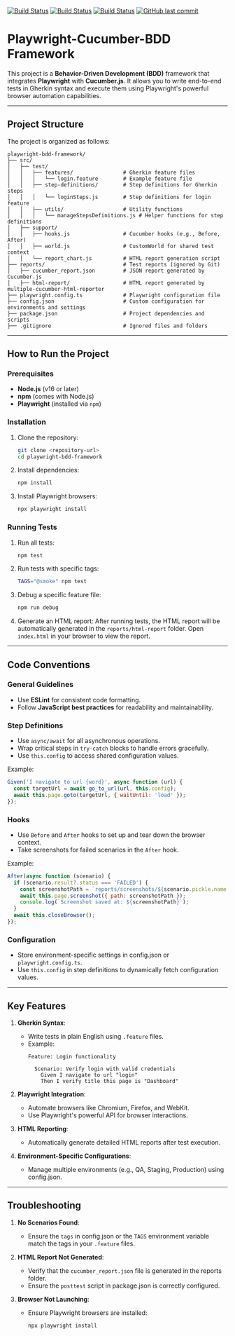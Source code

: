 [![Build Status](https://github.com/lqthang2204/playwright-bdd-framework/actions/workflows/playwright-windows-latest.yml/badge.svg)](https://github.com/lqthang2204/playwright-bdd-framework/actions)
[![Build Status](https://github.com/lqthang2204/playwright-bdd-framework/actions/workflows/playwright-ubuntu-latest.yml/badge.svg)](https://github.com/lqthang2204/playwright-bdd-framework/actions)
[![Build Status](https://github.com/lqthang2204/playwright-bdd-framework/actions/workflows/playwright-macos-latest.yml/badge.svg)](https://github.com/lqthang2204/playwright-bdd-framework/actions)
[![GitHub last commit](https://img.shields.io/github/last-commit/lqthang2204/playwright-bdd-framework.svg)](https://github.com/lqthang2204/playwright-bdd-framework/commits/main)


# Playwright-Cucumber-BDD Framework

This project is a **Behavior-Driven Development (BDD)** framework that integrates **Playwright** with **Cucumber.js**. It allows you to write end-to-end tests in Gherkin syntax and execute them using Playwright's powerful browser automation capabilities.

---

## Project Structure

The project is organized as follows:

```
playwright-bdd-framework/
├── src/
│   ├── test/
│   │   ├── features/                # Gherkin feature files
│   │   │   └── login.feature        # Example feature file
│   │   ├── step-definitions/        # Step definitions for Gherkin steps
│   │   │   └── loginSteps.js        # Step definitions for login feature
│   │   ├── utils/                   # Utility functions
│   │   │   └── manageStepsDefinitions.js # Helper functions for step definitions
│   ├── support/
│   │   ├── hooks.js                 # Cucumber hooks (e.g., Before, After)
│   │   ├── world.js                 # CustomWorld for shared test context
│   │   └── report_chart.js          # HTML report generation script
├── reports/                         # Test reports (ignored by Git)
│   ├── cucumber_report.json         # JSON report generated by Cucumber.js
│   ├── html-report/                 # HTML report generated by multiple-cucumber-html-reporter
├── playwright.config.ts             # Playwright configuration file
├── config.json                      # Custom configuration for environments and settings
├── package.json                     # Project dependencies and scripts
├── .gitignore                       # Ignored files and folders
```

---

## How to Run the Project

### Prerequisites

- **Node.js** (v16 or later)
- **npm** (comes with Node.js)
- **Playwright** (installed via `npm`)

### Installation

1. Clone the repository:

   ```bash
   git clone <repository-url>
   cd playwright-bdd-framework
   ```
2. Install dependencies:

   ```bash
   npm install
   ```
3. Install Playwright browsers:

   ```bash
   npx playwright install
   ```

### Running Tests

1. Run all tests:

   ```bash
   npm test
   ```
2. Run tests with specific tags:

   ```bash
   TAGS="@smoke" npm test
   ```
3. Debug a specific feature file:

   ```bash
   npm run debug
   ```
4. Generate an HTML report:
   After running tests, the HTML report will be automatically generated in the `reports/html-report` folder. Open `index.html` in your browser to view the report.

---

## Code Conventions

### General Guidelines

- Use **ESLint** for consistent code formatting.
- Follow **JavaScript best practices** for readability and maintainability.

### Step Definitions

- Use `async/await` for all asynchronous operations.
- Wrap critical steps in `try-catch` blocks to handle errors gracefully.
- Use `this.config` to access shared configuration values.

Example:

```javascript
Given('I navigate to url {word}', async function (url) {
  const targetUrl = await go_to_url(url, this.config);
  await this.page.goto(targetUrl, { waitUntil: 'load' });
});
```

### Hooks

- Use `Before` and `After` hooks to set up and tear down the browser context.
- Take screenshots for failed scenarios in the `After` hook.

Example:

```javascript
After(async function (scenario) {
  if (scenario.result?.status === 'FAILED') {
    const screenshotPath = `reports/screenshots/${scenario.pickle.name.replace(/[^a-zA-Z0-9]/g, '_')}.png`;
    await this.page.screenshot({ path: screenshotPath });
    console.log(`Screenshot saved at: ${screenshotPath}`);
  }
  await this.closeBrowser();
});
```

### Configuration

- Store environment-specific settings in config.json or `playwright.config.ts`.
- Use `this.config` in step definitions to dynamically fetch configuration values.

---

## Key Features

1. **Gherkin Syntax**:

   - Write tests in plain English using `.feature` files.
   - Example:
     ```gherkin
     Feature: Login functionality

       Scenario: Verify login with valid credentials
         Given I navigate to url "login"
         Then I verify title this page is "Dashboard"
     ```
2. **Playwright Integration**:

   - Automate browsers like Chromium, Firefox, and WebKit.
   - Use Playwright's powerful API for browser interactions.
3. **HTML Reporting**:

   - Automatically generate detailed HTML reports after test execution.
4. **Environment-Specific Configurations**:

   - Manage multiple environments (e.g., QA, Staging, Production) using config.json.

---

## Troubleshooting

1. **No Scenarios Found**:

   - Ensure the `tags` in config.json or the `TAGS` environment variable match the tags in your `.feature` files.
2. **HTML Report Not Generated**:

   - Verify that the `cucumber_report.json` file is generated in the reports folder.
   - Ensure the `posttest` script in package.json is correctly configured.
3. **Browser Not Launching**:

   - Ensure Playwright browsers are installed:
     ```bash
     npx playwright install
     ```
